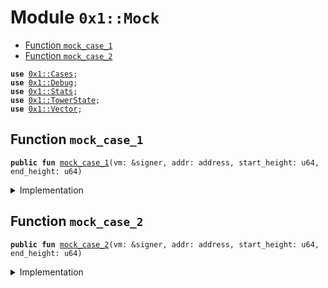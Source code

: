 
<a name="0x1_Mock"></a>

# Module `0x1::Mock`



-  [Function `mock_case_1`](#0x1_Mock_mock_case_1)
-  [Function `mock_case_2`](#0x1_Mock_mock_case_2)


<pre><code><b>use</b> <a href="Cases.md#0x1_Cases">0x1::Cases</a>;
<b>use</b> <a href="Debug.md#0x1_Debug">0x1::Debug</a>;
<b>use</b> <a href="Stats.md#0x1_Stats">0x1::Stats</a>;
<b>use</b> <a href="TowerState.md#0x1_TowerState">0x1::TowerState</a>;
<b>use</b> <a href="../../../../../../move-stdlib/docs/Vector.md#0x1_Vector">0x1::Vector</a>;
</code></pre>



<a name="0x1_Mock_mock_case_1"></a>

## Function `mock_case_1`



<pre><code><b>public</b> <b>fun</b> <a href="Mock.md#0x1_Mock_mock_case_1">mock_case_1</a>(vm: &signer, addr: address, start_height: u64, end_height: u64)
</code></pre>



<details>
<summary>Implementation</summary>


<pre><code><b>public</b> <b>fun</b> <a href="Mock.md#0x1_Mock_mock_case_1">mock_case_1</a>(vm: &signer, addr: address, start_height: u64, end_height: u64){
  print(&addr);
    // can only <b>apply</b> this <b>to</b> a validator
    // <b>assert</b>(<a href="DiemSystem.md#0x1_DiemSystem_is_validator">DiemSystem::is_validator</a>(addr) == <b>true</b>, 777701);
    // mock mining for the address
    // the validator would already have 1 proof from genesis
    <a href="TowerState.md#0x1_TowerState_test_helper_mock_mining_vm">TowerState::test_helper_mock_mining_vm</a>(vm, addr, 10);

    // mock the consensus votes for the address
    <b>let</b> voters = <a href="../../../../../../move-stdlib/docs/Vector.md#0x1_Vector_empty">Vector::empty</a>&lt;address&gt;();
    <a href="../../../../../../move-stdlib/docs/Vector.md#0x1_Vector_push_back">Vector::push_back</a>&lt;address&gt;(&<b>mut</b> voters, addr);

    <b>let</b> num_blocks = end_height - start_height;
    // Overwrite the statistics <b>to</b> mock that all have been validating.
    <b>let</b> i = 1;
    <b>let</b> above_thresh = num_blocks / 2; // just be above 5% signatures

    <b>while</b> (i &lt; above_thresh) {
        // <a href="Mock.md#0x1_Mock">Mock</a> the validator doing work for 15 blocks, and stats being updated.
        <a href="Stats.md#0x1_Stats_process_set_votes">Stats::process_set_votes</a>(vm, &voters);
        i = i + 1;
    };

    // TODO: careful that the range of heights is within the test
    <b>assert</b>(<a href="Cases.md#0x1_Cases_get_case">Cases::get_case</a>(vm, addr, start_height, end_height) == 1, 777703);

  }
</code></pre>



</details>

<a name="0x1_Mock_mock_case_2"></a>

## Function `mock_case_2`



<pre><code><b>public</b> <b>fun</b> <a href="Mock.md#0x1_Mock_mock_case_2">mock_case_2</a>(vm: &signer, addr: address, start_height: u64, end_height: u64)
</code></pre>



<details>
<summary>Implementation</summary>


<pre><code><b>public</b> <b>fun</b> <a href="Mock.md#0x1_Mock_mock_case_2">mock_case_2</a>(vm: &signer, addr: address, start_height: u64, end_height: u64){
  // can only <b>apply</b> this <b>to</b> a validator
  // <b>assert</b>(<a href="DiemSystem.md#0x1_DiemSystem_is_validator">DiemSystem::is_validator</a>(addr) == <b>true</b>, 777704);
  // mock mining for the address
  // insufficient number of proofs
  <a href="TowerState.md#0x1_TowerState_test_helper_mock_mining_vm">TowerState::test_helper_mock_mining_vm</a>(vm, addr, 0);
  // <b>assert</b>(<a href="TowerState.md#0x1_TowerState_get_count_in_epoch">TowerState::get_count_in_epoch</a>(addr) == 0, 777705);

  // mock the consensus votes for the address
  <b>let</b> voters = <a href="../../../../../../move-stdlib/docs/Vector.md#0x1_Vector_singleton">Vector::singleton</a>&lt;address&gt;(addr);

  <b>let</b> num_blocks = end_height - start_height;
  // Overwrite the statistics <b>to</b> mock that all have been validating.
  <b>let</b> i = 1;
  <b>let</b> above_thresh = num_blocks / 2; // just be above 5% signatures

  <b>while</b> (i &lt; above_thresh) {
      // <a href="Mock.md#0x1_Mock">Mock</a> the validator doing work for 15 blocks, and stats being updated.
      <a href="Stats.md#0x1_Stats_process_set_votes">Stats::process_set_votes</a>(vm, &voters);
      i = i + 1;
  };

  // TODO: careful that the range of heights is within the test
  <b>assert</b>(<a href="Cases.md#0x1_Cases_get_case">Cases::get_case</a>(vm, addr, start_height, end_height) == 2, 777706);

}
</code></pre>



</details>


[//]: # ("File containing references which can be used from documentation")
[ACCESS_CONTROL]: https://github.com/diem/dip/blob/main/dips/dip-2.md
[ROLE]: https://github.com/diem/dip/blob/main/dips/dip-2.md#roles
[PERMISSION]: https://github.com/diem/dip/blob/main/dips/dip-2.md#permissions
